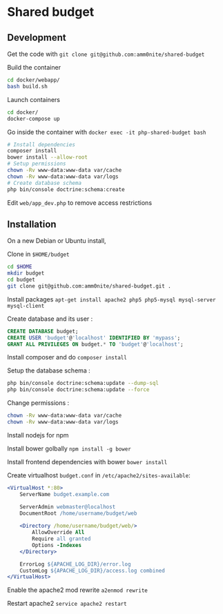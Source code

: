 # Shared budget

## Development

Get the code with `git clone git@github.com:amm0nite/shared-budget`

Build the container

```bash
cd docker/webapp/
bash build.sh
```

Launch containers

```bash
cd docker/
docker-compose up
```

Go inside the container with `docker exec -it php-shared-budget bash`

```bash
# Install dependencies
composer install
bower install --allow-root
# Setup permissions
chown -Rv www-data:www-data var/cache
chown -Rv www-data:www-data var/logs
# Create database schema
php bin/console doctrine:schema:create
```

Edit `web/app_dev.php` to remove access restrictions

## Installation

On a new Debian or Ubuntu install,

Clone in `$HOME/budget`

```bash
cd $HOME
mkdir budget
cd budget
git clone git@github.com:amm0nite/shared-budget.git .
```

Install packages `apt-get install apache2 php5 php5-mysql mysql-server mysql-client`

Create database and its user :

```sql
CREATE DATABASE budget;
CREATE USER 'budget'@'localhost' IDENTIFIED BY 'mypass';
GRANT ALL PRIVILEGES ON budget.* TO 'budget'@'localhost';
```

Install composer and do `composer install`

Setup the database schema :

```bash
php bin/console doctrine:schema:update --dump-sql
php bin/console doctrine:schema:update --force
```

Change permissions :

```bash
chown -Rv www-data:www-data var/cache
chown -Rv www-data:www-data var/logs
```

Install nodejs for npm 

Install bower golbally `npm install -g bower`

Install frontend dependencies with bower `bower install`

Create virtualhost `budget.conf` in `/etc/apache2/sites-available`:

```apache
<VirtualHost *:80>
	ServerName budget.example.com

	ServerAdmin webmaster@localhost
	DocumentRoot /home/username/budget/web
	
	<Directory /home/username/budget/web/>
		AllowOverride All
		Require all granted
		Options -Indexes
	</Directory>

	ErrorLog ${APACHE_LOG_DIR}/error.log
	CustomLog ${APACHE_LOG_DIR}/access.log combined
</VirtualHost>
```

Enable the apache2 mod rewrite `a2enmod rewrite`

Restart apache2 `service apache2 restart`
